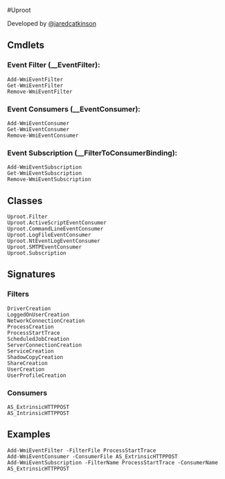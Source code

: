 #Uproot

Developed by [@jaredcatkinson](https://twitter.com/jaredcatkinson)

## Cmdlets
### Event Filter (__EventFilter):
    Add-WmiEventFilter
    Get-WmiEventFilter 
    Remove-WmiEventFilter  

### Event Consumers (__EventConsumer):
    Add-WmiEventConsumer
    Get-WmiEventConsumer
    Remove-WmiEventConsumer

### Event Subscription (__FilterToConsumerBinding):
    Add-WmiEventSubscription
    Get-WmiEventSubscription
    Remove-WmiEventSubscription
    
## Classes
    Uproot.Filter
    Uproot.ActiveScriptEventConsumer
    Uproot.CommandLineEventConsumer
    Uproot.LogFileEventConsumer
    Uproot.NtEventLogEventConsumer
    Uproot.SMTPEventConsumer
    Uproot.Subscription

## Signatures
### Filters
    DriverCreation
    LoggedOnUserCreation
    NetworkConnectionCreation
    ProcessCreation
    ProcessStartTrace
    ScheduledJobCreation
    ServerConnectionCreation
    ServiceCreation
    ShadowCopyCreation
    ShareCreation
    UserCreation
    UserProfileCreation

### Consumers
    AS_ExtrinsicHTTPPOST
    AS_IntrinsicHTTPPOST
    
## Examples
    Add-WmiEventFilter -FilterFile ProcessStartTrace
    Add-WmiEventConsumer -ConsumerFile AS_ExtrinsicHTTPPOST
    Add-WmiEventSubscription -FilterName ProcessStartTrace -ConsumerName AS_ExtrinsicHTTPPOST
    
    
